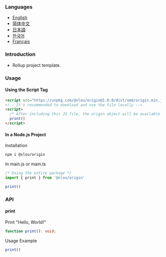 ### Languages

* [English](https://github.com/omlou/origin#readme)
* [简体中文](https://github.com/omlou/origin/blob/master/docs/md/readme-zh.md)
* [日本語](https://github.com/omlou/origin/blob/master/docs/md/readme-ja.md)
* [한국어](https://github.com/omlou/origin/blob/master/docs/md/readme-ko.md)
* [Français](https://github.com/omlou/origin/blob/master/docs/md/readme-fr.md)

### Introduction

* Rollup project template.

### Usage

#### Using the Script Tag

```html
<script src="https://unpkg.com/@xlou/origin@1.0.0/dist/umd/origin.min.js"></script>
<!-- It's recommended to download and use the file locally -->
<script>
  /* After including this JS file, the origin object will be available on the window */
  print()
</script>
```

#### In a Node.js Project

Installation

``` bash
npm i @xlou/origin
```

In main.js or main.ts

``` javascript
/* Using the entire package */
import { print } from '@xlou/origin'

print()
```

### API

#### print

Print "Hello, World!"

```typescript
function print(): void;
```

Usage Example

``` javascript
print()
```